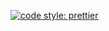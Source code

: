 [![code style: prettier](https://img.shields.io/badge/code_style-prettier-ff69b4.svg)](https://github.com/prettier/prettier)

